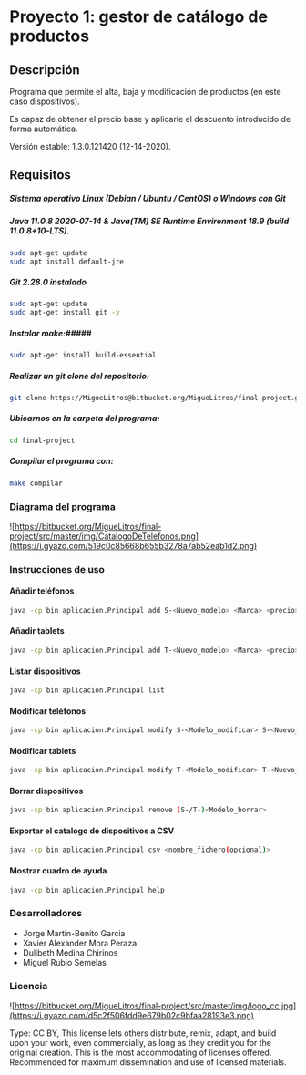# Proyecto 1: gestor de catálogo de productos

## Descripción
Programa que permite el alta, baja y modificación de productos (en este caso dispositivos).

Es capaz de obtener el precio base y aplicarle el descuento introducido de forma automática.

Versión estable: 1.3.0.121420 (12-14-2020).


## Requisitos 
##### Sistema operativo Linux (Debian / Ubuntu / CentOS) o Windows con Git #####
##### Java 11.0.8 2020-07-14 & Java(TM) SE Runtime Environment 18.9 (build 11.0.8+10-LTS). #####
```BASH
sudo apt-get update  
sudo apt install default-jre
```
##### Git 2.28.0 instalado #####
```BASH
sudo apt-get update  
sudo apt-get install git -y
```
##### Instalar make:#####
```BASH
sudo apt-get install build-essential
```
##### Realizar un git clone del repositorio: #####
```BASH
git clone https://MigueLitros@bitbucket.org/MigueLitros/final-project.git
```
##### Ubicarnos en la carpeta del programa: #####
```BASH
cd final-project
```
##### Compilar el programa con: #####
```BASH
make compilar
```
### Diagrama del programa ###
![https://bitbucket.org/MigueLitros/final-project/src/master/img/CatalogoDeTelefonos.png](https://i.gyazo.com/519c0c85668b655b3278a7ab52eab1d2.png)
### Instrucciones de uso ###
#### Añadir teléfonos ####
```BASH
java -cp bin aplicacion.Principal add S-<Nuevo_modelo> <Marca> <precio> <descuento>
```
#### Añadir tablets ####
```BASH
java -cp bin aplicacion.Principal add T-<Nuevo_modelo> <Marca> <precio> <descuento> <bateria> <camaraPixel>
```
#### Listar dispositivos ####
```BASH
java -cp bin aplicacion.Principal list
```
#### Modificar teléfonos ####
```BASH
java -cp bin aplicacion.Principal modify S-<Modelo_modificar> S-<Nuevo_modelo> <Marca> <precio> <descuento>
```
#### Modificar tablets ####
```BASH
java -cp bin aplicacion.Principal modify T-<Modelo_modificar> T-<Nuevo_modelo> <Marca> <precio> <descuento> <bateria> <camaraPixel>
```
#### Borrar dispositivos ####
```BASH
java -cp bin aplicacion.Principal remove (S-/T-)<Modelo_borrar>
```
#### Exportar el catalogo de dispositivos a CSV ####
```BASH
java -cp bin aplicacion.Principal csv <nombre_fichero(opcional)>
```
#### Mostrar cuadro de ayuda ####
```BASH
java -cp bin aplicacion.Principal help
```

### Desarrolladores ###

* Jorge Martin-Benito Garcia
* Xavier Alexander Mora Peraza
* Dulibeth Medina Chirinos
* Miguel Rubio Semelas

### Licencia ###
![https://bitbucket.org/MigueLitros/final-project/src/master/img/logo_cc.jpg](https://i.gyazo.com/d5c2f506fdd9e679b02c9bfaa28193e3.png)

Type: CC BY,
This license lets others distribute, remix, adapt, and build upon your work, even commercially, as long as they credit you for the original creation. This is the most accommodating of licenses offered. Recommended for maximum dissemination and use of licensed materials.